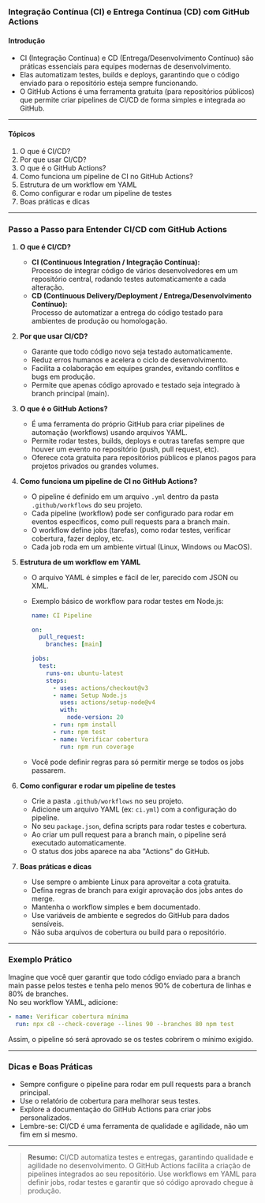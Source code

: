 ### **Integração Contínua (CI) e Entrega Contínua (CD) com GitHub Actions**

#### Introdução

- CI (Integração Contínua) e CD (Entrega/Desenvolvimento Contínuo) são práticas essenciais para equipes modernas de desenvolvimento.
- Elas automatizam testes, builds e deploys, garantindo que o código enviado para o repositório esteja sempre funcionando.
- O GitHub Actions é uma ferramenta gratuita (para repositórios públicos) que permite criar pipelines de CI/CD de forma simples e integrada ao GitHub.

---

#### Tópicos

1. O que é CI/CD?
2. Por que usar CI/CD?
3. O que é o GitHub Actions?
4. Como funciona um pipeline de CI no GitHub Actions?
5. Estrutura de um workflow em YAML
6. Como configurar e rodar um pipeline de testes
7. Boas práticas e dicas

---

### Passo a Passo para Entender CI/CD com GitHub Actions

1. **O que é CI/CD?**

   - **CI (Continuous Integration / Integração Contínua):**  
     Processo de integrar código de vários desenvolvedores em um repositório central, rodando testes automaticamente a cada alteração.
   - **CD (Continuous Delivery/Deployment / Entrega/Desenvolvimento Contínuo):**  
     Processo de automatizar a entrega do código testado para ambientes de produção ou homologação.

2. **Por que usar CI/CD?**

   - Garante que todo código novo seja testado automaticamente.
   - Reduz erros humanos e acelera o ciclo de desenvolvimento.
   - Facilita a colaboração em equipes grandes, evitando conflitos e bugs em produção.
   - Permite que apenas código aprovado e testado seja integrado à branch principal (main).

3. **O que é o GitHub Actions?**

   - É uma ferramenta do próprio GitHub para criar pipelines de automação (workflows) usando arquivos YAML.
   - Permite rodar testes, builds, deploys e outras tarefas sempre que houver um evento no repositório (push, pull request, etc).
   - Oferece cota gratuita para repositórios públicos e planos pagos para projetos privados ou grandes volumes.

4. **Como funciona um pipeline de CI no GitHub Actions?**

   - O pipeline é definido em um arquivo `.yml` dentro da pasta `.github/workflows` do seu projeto.
   - Cada pipeline (workflow) pode ser configurado para rodar em eventos específicos, como pull requests para a branch main.
   - O workflow define jobs (tarefas), como rodar testes, verificar cobertura, fazer deploy, etc.
   - Cada job roda em um ambiente virtual (Linux, Windows ou MacOS).

5. **Estrutura de um workflow em YAML**

   - O arquivo YAML é simples e fácil de ler, parecido com JSON ou XML.
   - Exemplo básico de workflow para rodar testes em Node.js:

     ```yaml
     name: CI Pipeline

     on:
       pull_request:
         branches: [main]

     jobs:
       test:
         runs-on: ubuntu-latest
         steps:
           - uses: actions/checkout@v3
           - name: Setup Node.js
             uses: actions/setup-node@v4
             with:
               node-version: 20
           - run: npm install
           - run: npm test
           - name: Verificar cobertura
             run: npm run coverage
     ```

   - Você pode definir regras para só permitir merge se todos os jobs passarem.

6. **Como configurar e rodar um pipeline de testes**

   - Crie a pasta `.github/workflows` no seu projeto.
   - Adicione um arquivo YAML (ex: `ci.yml`) com a configuração do pipeline.
   - No seu `package.json`, defina scripts para rodar testes e cobertura.
   - Ao criar um pull request para a branch main, o pipeline será executado automaticamente.
   - O status dos jobs aparece na aba "Actions" do GitHub.

7. **Boas práticas e dicas**

   - Use sempre o ambiente Linux para aproveitar a cota gratuita.
   - Defina regras de branch para exigir aprovação dos jobs antes do merge.
   - Mantenha o workflow simples e bem documentado.
   - Use variáveis de ambiente e segredos do GitHub para dados sensíveis.
   - Não suba arquivos de cobertura ou build para o repositório.

---

### Exemplo Prático

Imagine que você quer garantir que todo código enviado para a branch main passe pelos testes e tenha pelo menos 90% de cobertura de linhas e 80% de branches.  
No seu workflow YAML, adicione:

```yaml
- name: Verificar cobertura mínima
  run: npx c8 --check-coverage --lines 90 --branches 80 npm test
```

Assim, o pipeline só será aprovado se os testes cobrirem o mínimo exigido.

---

### Dicas e Boas Práticas

- Sempre configure o pipeline para rodar em pull requests para a branch principal.
- Use o relatório de cobertura para melhorar seus testes.
- Explore a documentação do GitHub Actions para criar jobs personalizados.
- Lembre-se: CI/CD é uma ferramenta de qualidade e agilidade, não um fim em si mesmo.

---

> **Resumo:**
> CI/CD automatiza testes e entregas, garantindo qualidade e agilidade no desenvolvimento.
> O GitHub Actions facilita a criação de pipelines integrados ao seu repositório.
> Use workflows em YAML para definir jobs, rodar testes e garantir que só código aprovado chegue à produção.
